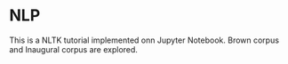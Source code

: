 # NLP
This is a NLTK tutorial implemented onn Jupyter Notebook. Brown corpus and Inaugural corpus are explored.
